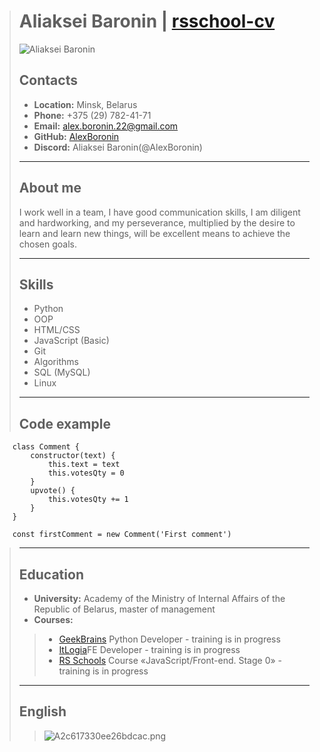 ># Aliaksei Baronin   |  __[rsschool-cv](https://AlexBoronin.github.io/rsschool-cv/)__
>![Aliaksei Baronin](https://im.wampi.ru/2022/12/14/Beginner3bf90100da6e156e.png)
>## __Contacts__
>- __Location:__ Minsk, Belarus
>- __Phone:__ +375 (29) 782-41-71
>- __Email:__ alex.boronin.22@gmail.com
>- __GitHub:__ [AlexBoronin](https://github.com/AlexBoronin)
>- __Discord:__ Aliaksei Baronin(@AlexBoronin)
>___
>## **About me**
>I work well in a team, I have good communication skills, I am diligent and hardworking, and my perseverance, multiplied by the desire to learn and learn new things, will be excellent means to achieve the chosen goals.
>___ 
>## __Skills__
>- Python
>- OOP
>- HTML/CSS
>- JavaScript (Basic)
>- Git
>- Algorithms
>- SQL (MySQL)
>- Linux
>- ---
>## __Code example__
```
    class Comment {
        constructor(text) {
            this.text = text
            this.votesQty = 0
        }
        upvote() {
            this.votesQty += 1
        }
    }

    const firstComment = new Comment('First comment')
```
>---
>## __Education__
>- __University:__ Academy of the Ministry of Internal Affairs of the Republic of Belarus, master of management
>- __Courses:__
>>- [GeekBrains](https://gb.ru/) Python Developer - training is in progress
>>- [ItLogia](https://itlogia.ru/)FE Developer - training is in progress
>>- [RS Schools](https://rs.school/) Course «JavaScript/Front-end. Stage 0» - training is in progress
>---
>## __English__
>>![A2c617330ee26bdcac.png](https://ie.wampi.ru/2022/12/14/A2c617330ee26bdcac.png)